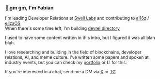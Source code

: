 ### 👋 gm gm, I'm Fabian

I'm leading Developer Relations at [Swell Labs](https://github.com/SwellNetwork) and contributing to [ai16z](https://github.com/ai16z) / [elizaOS](https://github.com/elizaOS) \
When there's some time left, I'm building [devrel.directory](devrel.directory)

I used to have some content written in this intro, but I figured it was all blah blah.

I love researching and building in the field of blockchains, developer relations, AI, and meme culture. I've written some papers and spoken at industry events, but you can check my [portfolio](https://0xfabs.com) or LI for this.

If you're interested in a chat, send me a DM via [X](https://x.com/0xfabs) or [TG](https://t.me/fabianhug)
